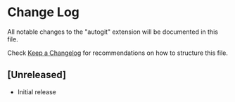 # Change Log

All notable changes to the "autogit" extension will be documented in this file.

Check [Keep a Changelog](http://keepachangelog.com/) for recommendations on how to structure this file.

## [Unreleased]

- Initial release